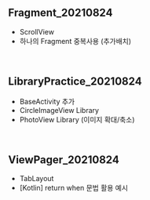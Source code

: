 ## Fragment_20210824
- ScrollView
- 하나의 Fragment 중복사용 (추가배치)
<br/>

## LibraryPractice_20210824
- BaseActivity 추가
- CircleImageView Library
- PhotoView Library (이미지 확대/축소) 
<br/>

## ViewPager_20210824
- TabLayout
- [Kotlin] return when 문법 활용 예시
 <br/>

